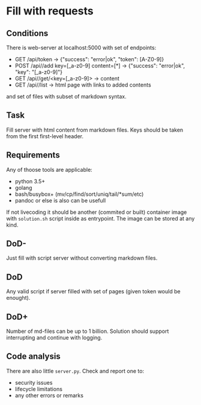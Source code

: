 # Fill with requests

## Conditions

There is web-server at localhost:5000 with set of endpoints:

* GET /api/token -> {"success": "error|ok", "token": [A-Z0-9]}
* POST /api/<TOKEN>/add key=[_a-z0-9] content=[*] -> {"success": "error|ok", "key": "[_a-z0-9]"}
* GET /api/<TOKEN>/get/<key=[_a-z0-9]> -> content
* GET /api/<TOKEN>/list -> html page with links to added contents

and set of files with subset of markdown syntax.

## Task

Fill server with html content from markdown files. Keys should be taken from the first first-level header.

## Requirements

Any of thoose tools are applicable:

* python 3.5+
* golang
* bash/busybox+ (mv/cp/find/sort/uniq/tail/*sum/etc)
* pandoc or else is also can be usefull

If not livecoding it should be another (commited or built) container image with `solution.sh` script inside as entrypoint. The image can be stored at any kind.

## DoD-

Just fill with script server without converting markdown files.

## DoD

Any valid script if server filled with set of pages (given token would be enought).

## DoD+

Number of md-files can be up to 1 billion. Solution should support interrupting and continue with logging.

## Code analysis

There are also little `server.py`. Check and report one to:

* security issues
* lifecycle limitations
* any other errors or remarks
